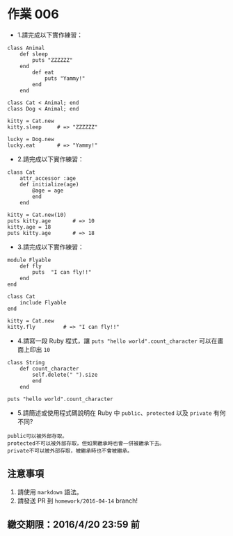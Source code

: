 # 作業 006

* 1.請完成以下實作練習：

```
class Animal
	def sleep
		puts "ZZZZZZ"
	end
		def eat
			puts "Yammy!"
		end
	end

class Cat < Animal; end
class Dog < Animal; end

kitty = Cat.new
kitty.sleep     # => "ZZZZZZ"

lucky = Dog.new  
lucky.eat       # => "Yammy!"
```

* 2.請完成以下實作練習：

```
class Cat
	attr_accessor :age
	def initialize(age)
		@age = age
		end
	end

kitty = Cat.new(10)
puts kitty.age       # => 10
kitty.age = 18
puts kitty.age       # => 18
```

* 3.請完成以下實作練習：

```
module Flyable
	def fly
		puts  "I can fly!!"
	end
end

class Cat
	include Flyable
end

kitty = Cat.new
kitty.fly         # => "I can fly!!"
```

* 4.請寫一段 Ruby 程式，讓 `puts "hello world".count_character` 可以在畫面上印出 `10`

```
class String
	def count_character
		self.delete(" ").size
		end
	end

puts "hello world".count_character
```

* 5.請簡述或使用程式碼說明在 Ruby 中 `public`、`protected` 以及 `private` 有何不同? 

```
public可以被外部存取。
protected不可以被外部存取，但如果繼承時也會一併被繼承下去。
private不可以被外部存取，被繼承時也不會被繼承。
```

## 注意事項

1. 請使用 `markdown` 語法。
2. 請發送 PR 到 `homework/2016-04-14` branch!

## 繳交期限：2016/4/20 23:59 前
